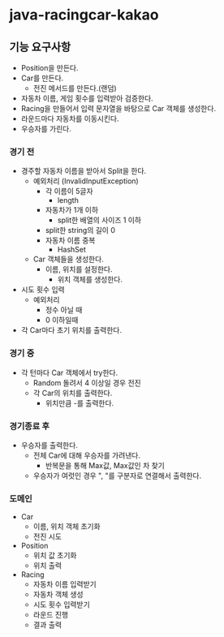 # java-racingcar-kakao

## 기능 요구사항
- Position을 만든다.
- Car를 만든다.
    - 전진 메서드를 만든다.(랜덤)
- 자동차 이름, 게임 횟수를 입력받아 검증한다.
- Racing을 만들어서 입력 문자열을 바탕으로 Car 객체를 생성한다.
- 라운드마다 자동차를 이동시킨다.
- 우승자를 가린다.

### 경기 전
- 경주할 자동차 이름을 받아서 Split을 한다.
    - 예외처리 (InvalidInputException)
        - 각 이름이 5글자
            - length
        - 자동차가 1개 이하
            - split한 배열의 사이즈 1 이하
        - split한 string의 길이 0
        - 자동차 이름 중복
            - HashSet
    - Car 객체들을 생성한다.
        - 이름, 위치를 설정한다.
            - 위치 객체를 생성한다.
- 시도 횟수 입력
    - 예외처리
        - 정수 아닐 때
        - 0 이하일때
- 각 Car마다 초기 위치를 출력한다.

### 경기 중
- 각 턴마다 Car 객체에서 try한다.
    - Random 돌려서 4 이상일 경우 전진
    - 각 Car의 위치를 출력한다.
        - 위치만큼 -를 출력한다.

### 경기종료 후
- 우승자를 출력한다.
    - 전체 Car에 대해 우승자를 가려낸다.
        - 반복문을 통해 Max값, Max값인 차 찾기
    - 우승자가 여럿인 경우 ", "를 구분자로 연결해서 출력한다.


### 도메인
- Car
    - 이름, 위치 객체 초기화
    - 전진 시도
- Position
    - 위치 값 초기화
    - 위치 출력
- Racing
    - 자동차 이름 입력받기
    - 자동차 객체 생성
    - 시도 횟수 입력받기
    - 라운드 진행
    - 결과 출력